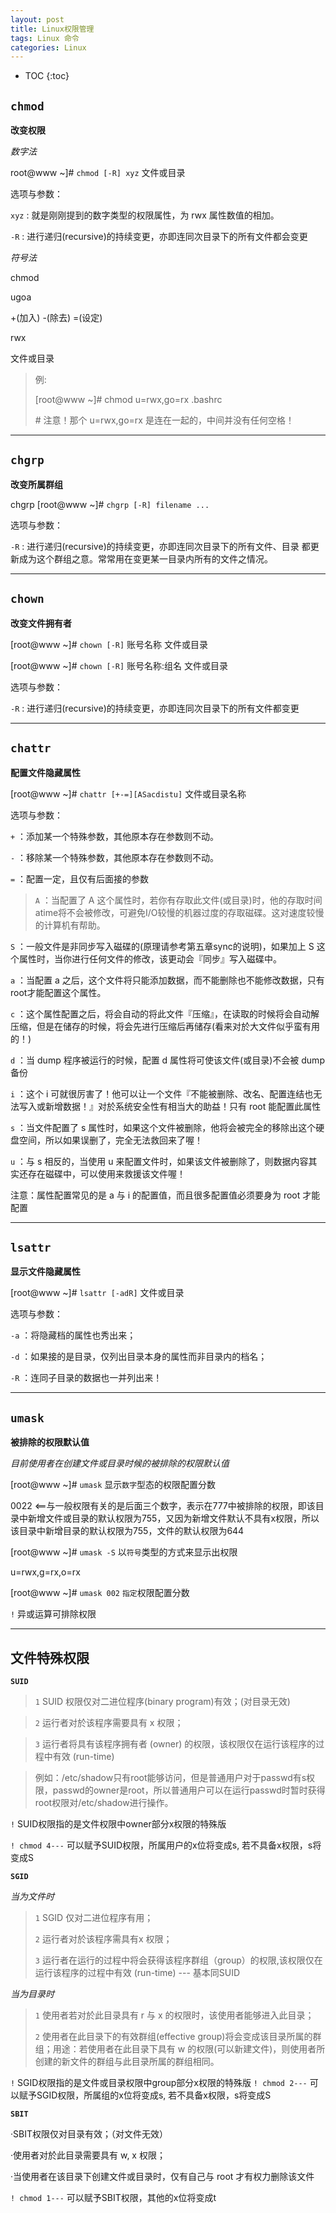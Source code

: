 ```yaml
---
layout: post
title: Linux权限管理
tags: Linux 命令
categories: Linux
---
```


* TOC 
{:toc}

## `chmod`

**改变权限**

*数字法*

root@www ~]#  `chmod [-R] xyz` 文件或目录

选项与参数：

`xyz` : 就是刚刚提到的数字类型的权限属性，为 rwx 属性数值的相加。

`-R` : 进行递归(recursive)的持续变更，亦即连同次目录下的所有文件都会变更

*符号法*

chmod

ugoa

+(加入) -(除去) =(设定)

rwx

文件或目录

>例:
>
>[root@www ~]#  chmod  u=rwx,go=rx  .bashrc
>
>\#  注意！那个 u=rwx,go=rx 是连在一起的，中间并没有任何空格！

---

## `chgrp `


**改变所属群组**

chgrp [root@www ~]#  `chgrp [-R] filename ...`

选项与参数：

`-R` : 进行递归(recursive)的持续变更，亦即连同次目录下的所有文件、目录 都更新成为这个群组之意。常常用在变更某一目录内所有的文件之情况。

---

## `chown`

**改变文件拥有者**

[root@www ~]#  `chown [-R]` 账号名称 文件或目录

[root@www ~]#  `chown [-R]` 账号名称:组名 文件或目录

选项与参数：

`-R` : 进行递归(recursive)的持续变更，亦即连同次目录下的所有文件都变更

---

## `chattr`

**配置文件隐藏属性**

[root@www ~]#  `chattr [+-=][ASacdistu]` 文件或目录名称

选项与参数：

`+`   ：添加某一个特殊参数，其他原本存在参数则不动。

`-`   ：移除某一个特殊参数，其他原本存在参数则不动。

`=`   ：配置一定，且仅有后面接的参数

>`A`  ：当配置了 A 这个属性时，若你有存取此文件(或目录)时，他的存取时间 atime将不会被修改，可避免I/O较慢的机器过度的存取磁碟。这对速度较慢的计算机有帮助。

`S`  ：一般文件是非同步写入磁碟的(原理请参考第五章sync的说明)，如果加上 S 这个属性时，当你进行任何文件的修改，该更动会『同步』写入磁碟中。

`a`  ：当配置 a 之后，这个文件将只能添加数据，而不能删除也不能修改数据，只有root才能配置这个属性。

`c` ：这个属性配置之后，将会自动的将此文件『压缩』，在读取的时候将会自动解压缩，但是在储存的时候，将会先进行压缩后再储存(看来对於大文件似乎蛮有用的！)

`d`  ：当 dump 程序被运行的时候，配置 d 属性将可使该文件(或目录)不会被 dump 备份

`i`  ：这个 i 可就很厉害了！他可以让一个文件『不能被删除、改名、配置连结也无法写入或新增数据！』对於系统安全性有相当大的助益！只有 root 能配置此属性

`s`  ：当文件配置了 s 属性时，如果这个文件被删除，他将会被完全的移除出这个硬盘空间，所以如果误删了，完全无法救回来了喔！

`u`  ：与 s 相反的，当使用 u 来配置文件时，如果该文件被删除了，则数据内容其实还存在磁碟中，可以使用来救援该文件喔！

注意：属性配置常见的是 a 与 i 的配置值，而且很多配置值必须要身为 root 才能配置

---

## `lsattr`

**显示文件隐藏属性**

[root@www ~]#  `lsattr [-adR]` 文件或目录

选项与参数：

`-a` ：将隐藏档的属性也秀出来；

`-d` ：如果接的是目录，仅列出目录本身的属性而非目录内的档名；

`-R` ：连同子目录的数据也一并列出来！

---

## `umask`

**被排除的权限默认值**

*目前使用者在创建文件或目录时候的被排除的权限默认值*

[root@www ~]#  `umask`      显示`数字`型态的权限配置分数

0022          <==与一般权限有关的是后面三个数字，表示在777中被排除的权限，即该目录中新增文件或目录的默认权限为755，又因为新增文件默认不具有x权限，所以该目录中新增目录的默认权限为755，文件的默认权限为644

[root@www ~]#  `umask -S`    以`符号`类型的方式来显示出权限

u=rwx,g=rx,o=rx

[root@www ~]#  `umask 002`  `指定`权限配置分数

`!` 异或运算可排除权限

---

## 文件特殊权限

**`SUID`**

>`1` SUID 权限仅对二进位程序(binary program)有效；(对目录无效)

>`2` 运行者对於该程序需要具有 x 权限；

>`3` 运行者将具有该程序拥有者 (owner) 的权限，该权限仅在运行该程序的过程中有效 (run-time)

>例如：/etc/shadow只有root能够访问，但是普通用户对于passwd有s权限，passwd的owner是root，所以普通用户可以在运行passwd时暂时获得root权限对/etc/shadow进行操作。

`!` SUID权限指的是文件权限中owner部分x权限的特殊版

`! chmod 4---` 可以赋予SUID权限，所属用户的x位将变成s, 若不具备x权限，s将变成S

**`SGID`**

*当为文件时*

>`1` SGID 仅对二进位程序有用；
>
>`2` 运行者对於该程序需具有x 权限；
>
>`3` 运行者在运行的过程中将会获得该程序群组（group）的权限,该权限仅在运行该程序的过程中有效 (run-time) --- 基本同SUID

*当为目录时*

>`1` 使用者若对於此目录具有 r 与 x 的权限时，该使用者能够进入此目录；
>
>`2` 使用者在此目录下的有效群组(effective group)将会变成该目录所属的群组；用途：若使用者在此目录下具有 w 的权限(可以新建文件)，则使用者所创建的新文件的群组与此目录所属的群组相同。

`!` SGID权限指的是文件或目录权限中group部分x权限的特殊版
`! chmod 2---` 可以赋予SGID权限，所属组的x位将变成s, 若不具备x权限，s将变成S

**`SBIT`**

·SBIT权限仅对目录有效；（对文件无效）

·使用者对於此目录需要具有 w, x 权限；

·当使用者在该目录下创建文件或目录时，仅有自己与 root 才有权力删除该文件

`! chmod 1---` 可以赋予SBIT权限，其他的x位将变成t
